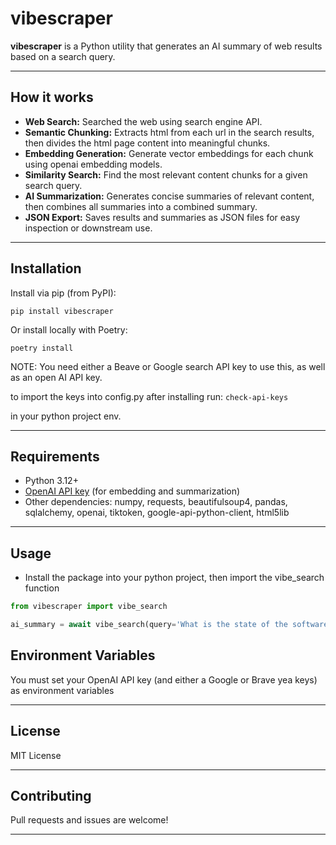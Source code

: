 # vibescraper

**vibescraper** is a Python utility that generates an AI summary of web results based on a search query.

---

## How it works

- **Web Search:** Searched the web using search engine API.
- **Semantic Chunking:** Extracts html from each url in the search results, then divides the html page content into meaningful chunks.
- **Embedding Generation:** Generate vector embeddings for each chunk using openai embedding models.
- **Similarity Search:** Find the most relevant content chunks for a given search query.
- **AI Summarization:** Generates concise summaries of relevant content, then combines all summaries into a combined summary.
- **JSON Export:** Saves results and summaries as JSON files for easy inspection or downstream use.

---

## Installation

Install via pip (from PyPI):

`pip install vibescraper`

Or install locally with Poetry:

`poetry install`

NOTE:
You need either a Beave or Google search API key to use this, as well as an open AI API key.


to import the keys into config.py after installing run:
    `check-api-keys`

in your python project env.

---

## Requirements

- Python 3.12+
- [OpenAI API key](https://platform.openai.com/) (for embedding and summarization)
- Other dependencies: numpy, requests, beautifulsoup4, pandas, sqlalchemy, openai, tiktoken, google-api-python-client, html5lib

---

## Usage

- Install the package into your python project, then import the vibe_search function

```python
from vibescraper import vibe_search

ai_summary = await vibe_search(query='What is the state of the software development job market in 2025?', domain_count=10, text_model='gpt-4o')
```

## Environment Variables

You must set your OpenAI API key (and either a Google or Brave yea keys)  as environment variables

---

## License

MIT License

---

## Contributing

Pull requests and issues are welcome!

---
